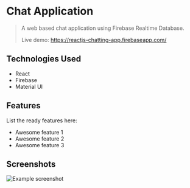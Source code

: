 # Chat Application
> A web based chat application using Firebase Realtime Database.
> 
> Live demo: https://reactjs-chatting-app.firebaseapp.com/

## Technologies Used
- React
- Firebase
- Material UI


## Features
List the ready features here:
- Awesome feature 1
- Awesome feature 2
- Awesome feature 3


## Screenshots
![Example screenshot](./img/screenshot.png)

